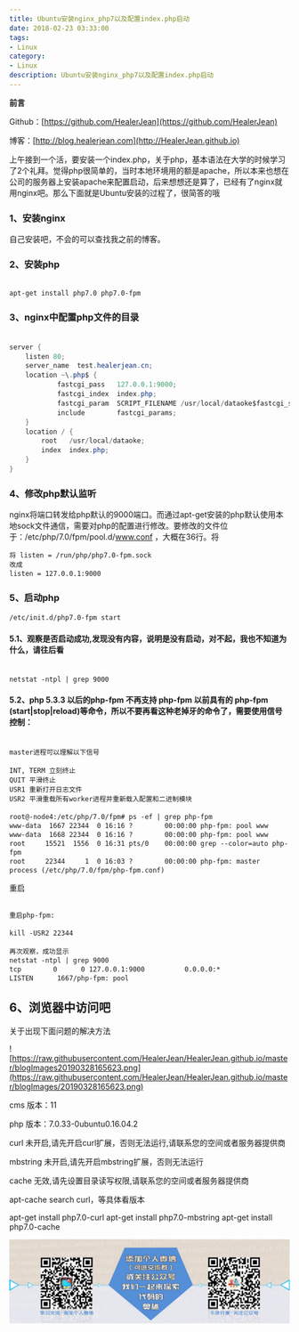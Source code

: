 ```yaml
---
title: Ubuntu安装nginx_php7以及配置index.php启动
date: 2018-02-23 03:33:00
tags: 
- Linux
category: 
- Linux
description: Ubuntu安装nginx_php7以及配置index.php启动
---
```

**前言**     

 Github：[https://github.com/HealerJean](https://github.com/HealerJean)         

 博客：[http://blog.healerjean.com](http://HealerJean.github.io)           



上午接到一个活，要安装一个index.php，关于php，基本语法在大学的时候学习了2个礼拜。觉得php很简单的，当时本地环境用的额是apache，所以本来也想在公司的服务器上安装apache来配置启动，后来想想还是算了，已经有了nginx就用nginx吧。那么下面就是Ubuntu安装的过程了，很简答的哦


### 1、安装nginx

自己安装吧，不会的可以查找我之前的博客。


### 2、安装php



```shell

apt-get install php7.0 php7.0-fpm 

```

### 3、nginx中配置php文件的目录


```java

server {
    listen 80;
    server_name  test.healerjean.cn;
    location ~\.php$ {
            fastcgi_pass   127.0.0.1:9000;
            fastcgi_index  index.php;
            fastcgi_param  SCRIPT_FILENAME /usr/local/dataoke$fastcgi_script_name;
            include        fastcgi_params;
    }
    location / {
        root   /usr/local/dataoke;
        index  index.php;
    }
}


```

### 4、修改php默认监听

nginx将端口转发给php默认的9000端口。而通过apt-get安装的php默认使用本地sock文件通信，需要对php的配置进行修改。要修改的文件位于：/etc/php/7.0/fpm/pool.d/www.conf ，大概在36行。将


```
将 listen = /run/php/php7.0-fpm.sock
改成
listen = 127.0.0.1:9000

```

### 5、启动php

```shell
/etc/init.d/php7.0-fpm start

```

#### 5.1、观察是否启动成功,发现没有内容，说明是没有启动，对不起，我也不知道为什么，请往后看



```shell

netstat -ntpl | grep 9000

```


#### 5.2、php 5.3.3 以后的php-fpm 不再支持 php-fpm 以前具有的 php-fpm (start|stop|reload)等命令，所以不要再看这种老掉牙的命令了，需要使用信号控制：


```shell

master进程可以理解以下信号

INT, TERM 立刻终止
QUIT 平滑终止
USR1 重新打开日志文件
USR2 平滑重载所有worker进程并重新载入配置和二进制模块

root@-node4:/etc/php/7.0/fpm# ps -ef | grep php-fpm
www-data  1667 22344  0 16:16 ?        00:00:00 php-fpm: pool www
www-data  1668 22344  0 16:16 ?        00:00:00 php-fpm: pool www
root     15521  1556  0 16:31 pts/0    00:00:00 grep --color=auto php-fpm
root     22344     1  0 16:03 ?        00:00:00 php-fpm: master process (/etc/php/7.0/fpm/php-fpm.conf)

```
重启


```shell

重启php-fpm:

kill -USR2 22344

再次观察，成功显示
netstat -ntpl | grep 9000
tcp        0      0 127.0.0.1:9000          0.0.0.0:*               LISTEN      1667/php-fpm: pool 

```

## 6、浏览器中访问吧

关于出现下面问题的解决方法

![https://raw.githubusercontent.com/HealerJean/HealerJean.github.io/master/blogImages20190328165623.png](https://raw.githubusercontent.com/HealerJean/HealerJean.github.io/master/blogImages/20190328165623.png)

cms 版本：11  

php 版本：7.0.33-0ubuntu0.16.04.2  

curl 未开启,请先开启curl扩展，否则无法运行,请联系您的空间或者服务器提供商  

mbstring 未开启,请先开启mbstring扩展，否则无法运行  

cache 无效,请先设置目录读写权限,请联系您的空间或者服务器提供商  






apt-cache search curl，等具体看版本

apt-get install php7.0-curl
apt-get install php7.0-mbstring
apt-get install php7.0-cache





![ContactAuthor](https://raw.githubusercontent.com/HealerJean/HealerJean.github.io/master/assets/img/artical_bottom.jpg)




<!-- Gitalk 评论 start  -->

<link rel="stylesheet" href="https://unpkg.com/gitalk/dist/gitalk.css">
<script src="https://unpkg.com/gitalk@latest/dist/gitalk.min.js"></script> 
<div id="gitalk-container"></div>    
 <script type="text/javascript">
    var gitalk = new Gitalk({
		clientID: `1d164cd85549874d0e3a`,
		clientSecret: `527c3d223d1e6608953e835b547061037d140355`,
		repo: `HealerJean.github.io`,
		owner: 'HealerJean',
		admin: ['HealerJean'],
		id: '06L9ze4F7CdWtkvR',
    });
    gitalk.render('gitalk-container');
</script> 

<!-- Gitalk end -->

